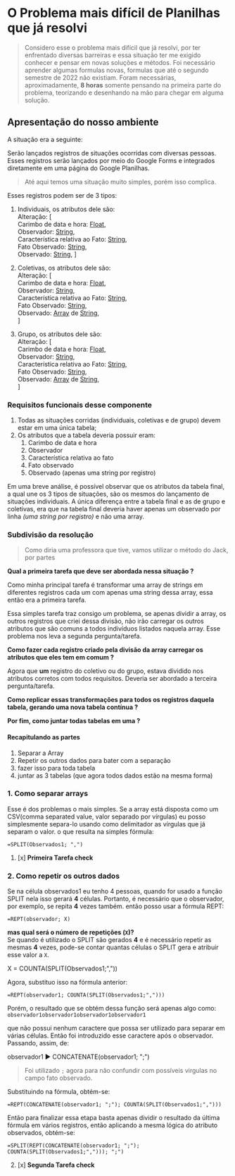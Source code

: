# O Problema mais difícil de Planilhas que já resolvi

> Considero esse o problema mais difícil que já resolvi, por ter enfrentado diversas barreiras e essa situação ter me exigido conhecer e pensar em novas soluções e métodos. Foi necessário aprender algumas formulas novas, formulas que até o segundo semestre de 2022 não existiam. Foram necessárias, aproximadamente, **8 horas** somente pensando na primeira parte do problema, teorizando e desenhando na mão para chegar em alguma solução.

## Apresentação do nosso ambiente

A situação era a seguinte:

Serão lançados registros de situações ocorridas com diversas pessoas. Esses registros serão lançados por meio do Google Forms e integrados diretamente em uma página do Google Planilhas.

> Até aqui temos uma situação muito simples, porém isso complica.

Esses registros podem ser de 3 tipos:

1. Individuais, os atributos dele são:  
    Alteração: [  
    Carimbo de data e hora: [Float](../DBConcepts.md#float),  
    Observador: [String](../DBConcepts.md#string),  
    Característica relativa ao Fato: [String](../DBConcepts.md#string),  
    Fato Observado: [String](../DBConcepts.md#string),  
    Observado: [String](../DBConcepts.md#string),
   ]

2. Coletivas, os atributos dele são:  
    Alteração: [  
    Carimbo de data e hora: [Float](../DBConcepts.md#float),  
    Observador: [String](../DBConcepts.md#string),  
    Característica relativa ao Fato: [String](../DBConcepts.md#string),  
    Fato Observado: [String](../DBConcepts.md#string),  
    Observado: [Array](../DBConcepts.md#array) de [String](../DBConcepts.md#string),  
   ]

3. Grupo, os atributos dele são:  
    Alteração: [  
    Carimbo de data e hora: [Float](../DBConcepts.md#float),  
    Observador: [String](../DBConcepts.md#string),  
    Característica relativa ao Fato: [String](../DBConcepts.md#string),  
    Fato Observado: [String](../DBConcepts.md#string),  
    Observado: [Array](../DBConcepts.md#array) de [String](../DBConcepts.md#string),  
   ]

### Requisitos funcionais desse componente

1. Todas as situações corridas (individuais, coletivas e de grupo) devem estar em uma única tabela;
2. Os atributos que a tabela deveria possuir eram:
   1. Carimbo de data e hora
   2. Observador
   3. Característica relativa ao fato
   4. Fato observado
   5. Observado (apenas uma string por registro)

Em uma breve análise, é possível observar que os atributos da tabela final, a qual une os 3 tipos de situações, são os mesmos do lançamento de situações individuais. A única diferença entre a tabela final e as de grupo e coletivas, era que na tabela final deveria haver apenas um observado por linha _(uma string por registro)_ e não uma array.

### Subdivisão da resolução

> Como diria uma professora que tive, vamos utilizar o método do Jack, por partes

**Qual a primeira tarefa que deve ser abordada nessa situação ?**

Como minha principal tarefa é transformar uma array de strings em diferentes registros cada um com apenas uma string dessa array, essa então era a primeira tarefa.

Essa simples tarefa traz consigo um problema, se apenas dividir a array, os outros registros que criei dessa divisão, não irão carregar os outros atributos que são comuns a todos indivíduos listados naquela array. Esse problema nos leva a segunda pergunta/tarefa.

**Como fazer cada registro criado pela divisão da array carregar os atributos que eles tem em comum ?**

Agora que **um** registro do coletivo ou do grupo, estava dividido nos atributos corretos com todos requisitos. Deveria ser abordado a terceira pergunta/tarefa.

**Como replicar essas transformações para todos os registros daquela tabela, gerando uma nova tabela contínua ?**

**Por fim, como juntar todas tabelas em uma ?**

#### Recapitulando as partes

1. Separar a Array
2. Repetir os outros dados para bater com a separação
3. fazer isso para toda tabela
4. juntar as 3 tabelas (que agora todos dados estão na mesma forma)

### 1. Como separar arrays

Esse é dos problemas o mais simples. Se a array está disposta como um CSV(comma separated value, valor separado por vírgulas) eu posso simplesmente separa-lo usando como delimitador as vírgulas que já separam o valor. o que resulta na simples fórmula:

```Sheets
=SPLIT(Observados1; ",")
```

1. [x] **Primeira Tarefa check**

### 2. Como repetir os outros dados

Se na célula observados1 eu tenho 4 pessoas, quando for usado a função SPLIT nela isso gerará **4** células. Portanto, é necessário que o observador, por exemplo, se repita **4** vezes também. então posso usar a fórmula REPT:

```Sheets
=REPT(observador; X)
```

**mas qual será o número de repetições (`X`)?**  
Se quando é utilizado o SPLIT são gerados **4** e é necessário repetir as mesmas **4** vezes, pode-se contar quantas células o SPLIT gera e atribuir esse valor a `X`.

X = COUNTA(SPLIT(Observados1;","))

Agora, substituo isso na fórmula anterior:

```Sheets
=REPT(observador1; COUNTA(SPLIT(Observados1;",")))
```

Porém, o resultado que se obtém dessa função será apenas algo como:  
`observador1observador1observador1observador1`

que não possui nenhum caractere que possa ser utilizado para separar em várias células. Então foi introduzido esse caractere após o observador. Passando, assim, de:

observador1 ► CONCATENATE(observador1; ";")

> Foi utilizado `;` agora para não confundir com possíveis virgulas no campo fato observado.

Substituindo na fórmula, obtém-se:

```Sheets
=REPT(CONCATENATE(observador1; ";"); COUNTA(SPLIT(Observados1;",")))
```

Então para finalizar essa etapa basta apenas dividir o resultado da última fórmula em vários registros, então aplicando a mesma lógica do atributo observados, obtém-se:

```Sheets
=SPLIT(REPT(CONCATENATE(observador1; ";"); COUNTA(SPLIT(Observados1;","))); ";")
```

2. [x] **Segunda Tarefa check**
